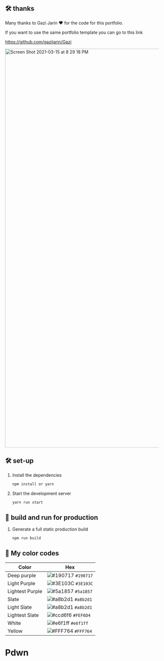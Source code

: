 ## 🛠 thanks

Many thanks to Gazi Jarin ♥️ for the code for this portfolio.

If you want to use the same portfolio template you can go to this link

https://github.com/gazijarin/Gazi

<img width="1306" alt="Screen Shot 2021-03-15 at 8 29 18 PM" src="https://user-images.githubusercontent.com/32211479/111238274-24f8b100-85cd-11eb-9d5a-00f07cbc05e9.png">

## 🛠 set-up

1. Install the dependencies

   ```sh
   npm install or yarn
   ```

2. Start the development server

   ```sh
   yarn run start
   ```

## 🚀 build and run for production

1. Generate a full static production build

   ```sh
   npm run build
   ```


## 🎨 My color codes

| Color          | Hex                                                                |
| -------------- | ------------------------------------------------------------------ |
| Deep purple    | ![#190717](https://via.placeholder.com/10/190717?text=+) `#190717` |
| Light Purple   | ![#3E103C](https://via.placeholder.com/10/3e103c?text=+) `#3E103C` |
| Lightest Purple| ![#5a1857](https://via.placeholder.com/10/5a1857?text=+) `#5a1857` |
| Slate          | ![#a8b2d1](https://via.placeholder.com/10/a8b2d1?text=+) `#a8b2d1` |
| Light Slate    | ![#a8b2d1](https://via.placeholder.com/10/a8b2d1?text=+) `#a8b2d1` |
| Lightest Slate | ![#ccd6f6](https://via.placeholder.com/10/fef6d4?text=+) `#FEF6D4` |
| White          | ![#e6f1ff](https://via.placeholder.com/10/e6f1ff?text=+) `#e6f1ff` |
| Yellow         | ![#FFF764](https://via.placeholder.com/10/FFF764?text=+) `#FFF764` |
# Pdwn
